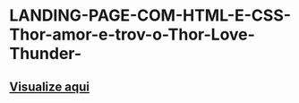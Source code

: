# LANDING-PAGE-COM-HTML-E-CSS-Thor-amor-e-trov-o-Thor-Love-Thunder-

## [Visualize aqui](https://thor-love-thunder.netlify.app/)
